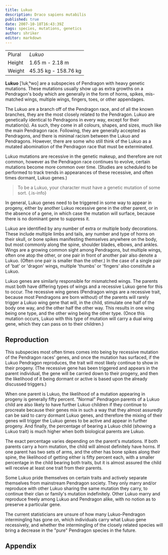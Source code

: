 ```yaml
---
title: Lukuo
description: Draco sapiens mutabilis
published: true
date: 2007-10-18T16:43:39Z
tags: species, mutations, genetics
author: shriker
editor: markdown
---
```


| | |
|-|-|
| Plural        | *Lukuo* |
| Height        | 1.65 m - 2.18 m |
| Weight        | 45.35 kg - 158.76 kg |

**Lukuo** \[ˈlukˌʰwo\] are a subspecies of Pendragon with heavy genetic mutations. These mutations usually show up as extra growths on a Pendragon's body which are generally in the form of horns, spikes, mis-matched wings, multiple wings, fingers, toes, or other appendages.

The Lukuo are a branch off of the Pendragon race, and of all the known branches, they are the most closely related to the Pendragon. Lukuo are genetically identical to Pendragons in every way, except for their mutation(s). As such, they come in all colours, shapes, and sizes, much like the main Pendragon race. Following, they are generally accepted as Pendragons, and there is minimal racism between the Lukuo and Pendragons. However, there are some who still think of the Lukuo as a mutated abomination of the Pendragon race that must be exterminated.

Lukuo mutations are recessive in the genetic makeup, and therefore are not common, however as the Pendragon race continues to evolve, certain mutations become more common over time. (Studies are scheduled to be performed to track trends in appearances of these recessive, and often times dormant, Lukuo genes.)

> To be a Lukuo, your character must have a genetic mutation of some sort. 
{.is-info}

In general, Lukuo genes need to be triggered in some way to appear in progeny, either by another Lukuo recessive gene in the other parent, or in the absence of a gene, in which case the mutation will surface, because there is no dominant gene to suppress it.

Lukuo are identified by any number of extra or multiple body decorations. These include multiple limbs and tails, any number and type of horns on their skull, or bone spikes manifesting themselves anywhere on the body, but most commonly along the spine, shoulder blades, elbows, and ankles. Wings are a growing common sight among Pendragons, but multiple wings, often one atop the other, or one pair in front of another pair also denote a Lukuo. (Often one pair is smaller than the other.) In the case of a single pair of 'bat' or 'dragon' wings, multiple 'thumbs' or 'fingers' also constitute a Lukuo.

Lukuo genes are similarly responsible for mismatched wings. The parents must both have differing types of wings and a recessive Lukuo gene for this to occur. The recessive wing genes (Pendragon wings are a recessive trait, because most Pendragons are born without) of the parents will rarely trigger a Lukuo wing gene that will, in the child, stimulate one half of the body one way, and the other half the other way. This results in one wing being one type, and the other wing being the other type. (Once this mutation occurs, Lukuo with this type of mutation will carry a dual wing gene, which they can pass on to their children.)

## Reproduction

This subspecies most often times comes into being by recessive mutation of the Pendragon races' genes, and once the mutation has surfaced, if the Lukuo Pendragon reproduces, the trait will most likely continue to show in their progeny. (The recessive gene has been triggered and appears in the parent individual, the gene will be carried down to their progeny, and then the likelihood of it being dormant or active is based upon the already discussed triggers.)

When one parent is Lukuo, the likelihood of a mutation appearing in progeny is generally fifty percent. "Normal" Pendragon parents of a Lukuo child are also likely to have further Lukuo children if they continue to procreate because their genes mix in such a way that they almost assuredly can be said to carry dormant Lukuo genes, and therefore the mixing of their genes will trigger the Lukuo genes to be active and appear in further progeny. And finally, the percentage of bearing a Lukuo child (showing a Lukuo trait) is much higher when both biological parents are Lukuo.

The exact percentage varies depending on the parent's mutations. If both parents carry a horn mutation, the child will almost definitely have horns. If one parent has two sets of arms, and the other has bone spikes along their spine, the likelihood of getting either is fifty percent each, with a smaller percentage in the child bearing both traits, but it is almost assured the child will receive at least one trait from their parents.

Some Lukuo pride themselves on certain traits and actively separate themselves from mainstream Pendragon society. They only marry and/or reproduce with other Lukuo sharing the same mutation they carry, to continue their clan or family's mutation indefinitely. Other Lukuo marry and reproduce freely among Lukuo and Pendragon alike, with no notion as to preserve a particular gene.

The current statisticians are unsure of how many Lukuo-Pendragon intermingling has gone on, which individuals carry what Lukuo gene recessively, and whether the intermingling of the closely related species will bring a decrease in the "pure" Pendragon species in the future.

## Appendix